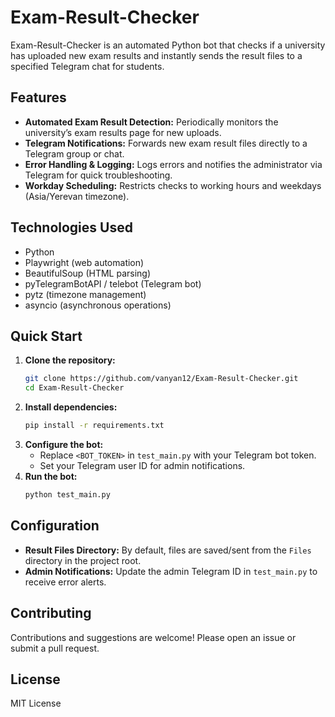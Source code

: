 # Exam-Result-Checker

Exam-Result-Checker is an automated Python bot that checks if a university has uploaded new exam results and instantly sends the result files to a specified Telegram chat for students.

## Features
- **Automated Exam Result Detection:** Periodically monitors the university’s exam results page for new uploads.
- **Telegram Notifications:** Forwards new exam result files directly to a Telegram group or chat.
- **Error Handling & Logging:** Logs errors and notifies the administrator via Telegram for quick troubleshooting.
- **Workday Scheduling:** Restricts checks to working hours and weekdays (Asia/Yerevan timezone).

## Technologies Used
- Python
- Playwright (web automation)
- BeautifulSoup (HTML parsing)
- pyTelegramBotAPI / telebot (Telegram bot)
- pytz (timezone management)
- asyncio (asynchronous operations)

## Quick Start
1. **Clone the repository:**
   ```bash
   git clone https://github.com/vanyan12/Exam-Result-Checker.git
   cd Exam-Result-Checker
   ```
2. **Install dependencies:**
   ```bash
   pip install -r requirements.txt
   ```
3. **Configure the bot:**
   - Replace `<BOT_TOKEN>` in `test_main.py` with your Telegram bot token.
   - Set your Telegram user ID for admin notifications.
4. **Run the bot:**
   ```bash
   python test_main.py
   ```

## Configuration
- **Result Files Directory:** By default, files are saved/sent from the `Files` directory in the project root.
- **Admin Notifications:** Update the admin Telegram ID in `test_main.py` to receive error alerts.

## Contributing
Contributions and suggestions are welcome! Please open an issue or submit a pull request.

## License
MIT License

